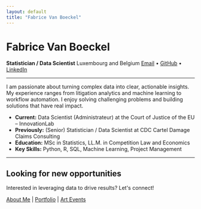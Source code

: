 ```yaml
---
layout: default
title: "Fabrice Van Boeckel"
---
```


# Fabrice Van Boeckel
**Statistician / Data Scientist**
Luxembourg and Belgium
[Email](mailto:fabricevb@hotmail.com) • [GitHub](https://github.com/fabricevb) • [LinkedIn](https://www.linkedin.com/in/fabricevb/)

---

I am passionate about turning complex data into clear, actionable insights. My experience ranges from litigation analytics and machine learning to workflow automation. I enjoy solving challenging problems and building solutions that have real impact.

- **Current:** Data Scientist (Administrateur) at the Court of Justice of the EU – InnovationLab
- **Previously:** (Senior) Statistician / Data Scientist at CDC Cartel Damage Claims Consulting
- **Education:** MSc in Statistics, LL.M. in Competition Law and Economics
- **Key Skills:** Python, R, SQL, Machine Learning, Project Management

---

## Looking for new opportunities
Interested in leveraging data to drive results? Let's connect!

[About Me](about.html) | [Portfolio](portfolio.html) | [Art Events](events.html)
